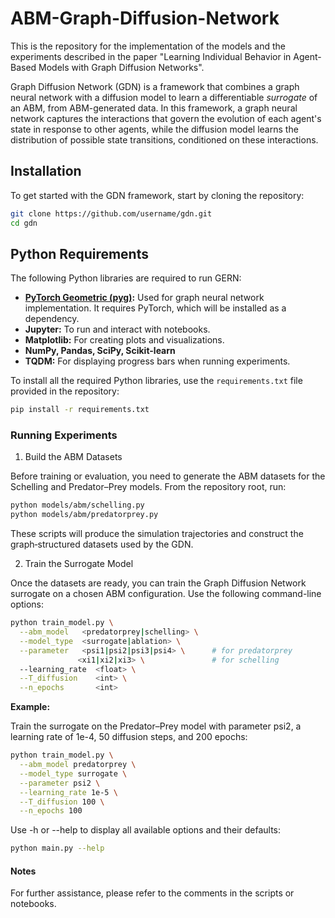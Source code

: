 # ABM-Graph-Diffusion-Network

This is the repository for the implementation of the models and the experiments described in the paper "Learning Individual Behavior in Agent-Based Models with Graph Diffusion Networks".

Graph Diffusion Network (GDN) is a framework that combines a graph neural network with a diffusion model to learn a differentiable _surrogate_ of an ABM, from ABM-generated data.
In this framework, a graph neural network captures the interactions that govern the evolution of each agent's state in response to other agents, while the diffusion model learns the distribution of possible state transitions, conditioned on these interactions.

## Installation

To get started with the GDN framework, start by cloning the repository:

   ```bash
   git clone https://github.com/username/gdn.git
   cd gdn
   ```

## Python Requirements

The following Python libraries are required to run GERN:

- **[PyTorch Geometric (pyg)](https://pytorch-geometric.readthedocs.io/):** Used for graph neural network implementation. It requires PyTorch, which will be installed as a dependency.
- **Jupyter:** To run and interact with notebooks.
- **Matplotlib:** For creating plots and visualizations.
- **NumPy, Pandas, SciPy, Scikit-learn**
- **TQDM:** For displaying progress bars when running experiments.

To install all the required Python libraries, use the `requirements.txt` file provided in the repository:

```bash
pip install -r requirements.txt
```

### Running Experiments

1. Build the ABM Datasets

Before training or evaluation, you need to generate the ABM datasets for the Schelling and Predator–Prey models.  From the repository root, run:
```bash
python models/abm/schelling.py
python models/abm/predatorprey.py
```
These scripts will produce the simulation trajectories and construct the graph‐structured datasets used by the GDN.

2.	Train the Surrogate Model

Once the datasets are ready, you can train the Graph Diffusion Network surrogate on a chosen ABM configuration. Use the following command-line options:

```bash
python train_model.py \
  --abm_model   <predatorprey|schelling> \
  --model_type  <surrogate|ablation> \
  --parameter   <psi1|psi2|psi3|psi4> \      # for predatorprey
               <xi1|xi2|xi3> \               # for schelling
  --learning_rate  <float> \
  --T_diffusion    <int> \
  --n_epochs       <int>
```

**Example:**

Train the surrogate on the Predator–Prey model with parameter psi2, a learning rate of 1e-4, 50 diffusion steps, and 200 epochs:

```bash
python train_model.py \
  --abm_model predatorprey \
  --model_type surrogate \
  --parameter psi2 \
  --learning_rate 1e-5 \
  --T_diffusion 100 \
  --n_epochs 100
```

Use -h or --help to display all available options and their defaults:

```bash
python main.py --help
```


#### Notes

For further assistance, please refer to the comments in the scripts or notebooks.

